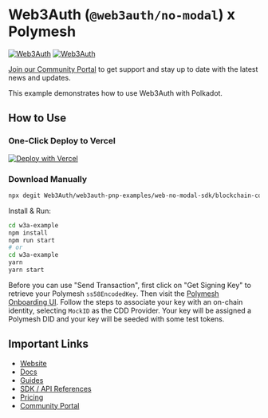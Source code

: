 # Web3Auth (`@web3auth/no-modal`) x Polymesh

[![Web3Auth](https://img.shields.io/badge/Web3Auth-SDK-blue)](https://web3auth.io/docs/sdk/pnp/web/no-modal)
[![Web3Auth](https://img.shields.io/badge/Web3Auth-Community-cyan)](https://community.web3auth.io)

[Join our Community Portal](https://community.web3auth.io/) to get support and stay up to date with the latest news and updates.

This example demonstrates how to use Web3Auth with Polkadot.

## How to Use

### One-Click Deploy to Vercel

[![Deploy with Vercel](https://vercel.com/button)](https://vercel.com/new/clone?repository-url=https%3A%2F%2Fgithub.com%2FWeb3Auth%2Fweb3auth-pnp-examples%2Ftree%2Fmain%2Fweb-no-modal-sdk%2Fblockchain-connection-examples%2Fpolymesh-no-modal-example&project-name=w3a-polymesh-no-modal&repository-name=w3a-polymesh-no-modal)

### Download Manually

```bash
npx degit Web3Auth/web3auth-pnp-examples/web-no-modal-sdk/blockchain-connection-examples/polymesh-no-modal-example w3a-example
```

Install & Run:

```bash
cd w3a-example
npm install
npm run start
# or
cd w3a-example
yarn
yarn start
```

Before you can use "Send Transaction", first click on "Get Signing Key" to retrieve your Polymesh `ss58EncodedKey`. Then visit the [Polymesh Onboarding UI](https://testnet-onboarding.polymesh.live/). Follow the steps to associate your key with an on-chain identity, selecting `MockID` as the CDD Provider. Your key will be assigned a Polymesh DID and your key will be seeded with some test tokens.

## Important Links

- [Website](https://web3auth.io)
- [Docs](https://web3auth.io/docs)
- [Guides](https://web3auth.io/docs/content-hub?type=guides)
- [SDK / API References](https://web3auth.io/docs/sdk)
- [Pricing](https://web3auth.io/pricing.html)
- [Community Portal](https://community.web3auth.io)
